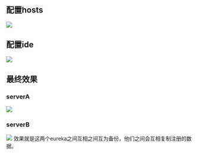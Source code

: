 ## 配置hosts
![](https://wordpress.geekgao.cn/blog/20200810234629.png)
## 配置ide
![](https://wordpress.geekgao.cn/blog/20200810234323.png)
## 最终效果
### serverA
![](https://wordpress.geekgao.cn/blog/20200810234918.png)
### serverB
![](https://wordpress.geekgao.cn/blog/20200810234958.png)
效果就是这两个eureka之间互相之间互为备份，他们之间会互相复制注册的数据。